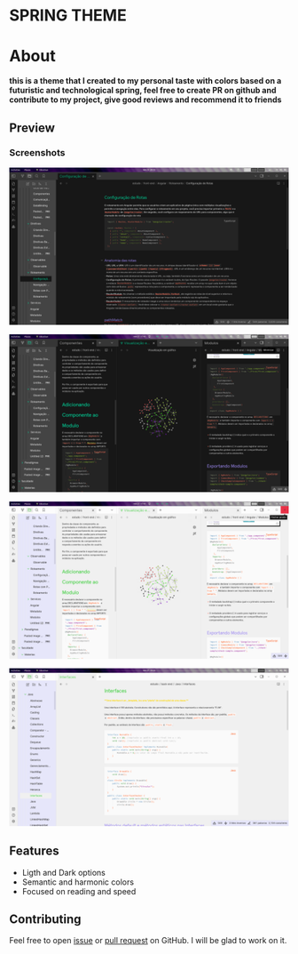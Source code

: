 # SPRING THEME

# About

**this is a theme that I created to my personal taste with colors based on a futuristic and technological spring, feel free to create PR on github and contribute to my project, give good reviews and recommend it to friends**


## Preview
### Screenshots

![Screenshot1](<assets/Screenshot from 2023-11-23 20-33-45.png>)

![Screenshot2](<assets/Screenshot from 2023-11-27 17-41-33.png>)

![Screenshot3](<assets/Screenshot from 2023-11-27 17-41-57.png>)

![Screenshot4](<assets/Screenshot from 2023-11-27 19-26-53.png>)

## Features

- Ligth and Dark options
- Semantic and harmonic colors
- Focused on reading and speed


## Contributing

Feel free to open [issue](https://github.com/MateusHenriquegringo/spring-theme-obsidian/issues) or [pull request](https://github.com/MateusHenriquegringo/spring-theme-obsidian/pulls) on GitHub. I will be glad to work on it.